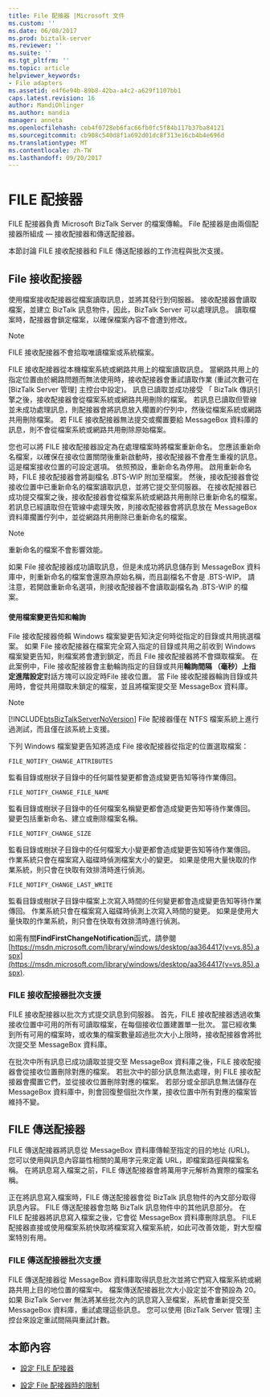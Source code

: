 ```yaml
---
title: File 配接器 |Microsoft 文件
ms.custom: ''
ms.date: 06/08/2017
ms.prod: biztalk-server
ms.reviewer: ''
ms.suite: ''
ms.tgt_pltfrm: ''
ms.topic: article
helpviewer_keywords:
- File adapters
ms.assetid: e4f6e94b-89b8-42ba-a4c2-a629f1107bb1
caps.latest.revision: 16
author: MandiOhlinger
ms.author: mandia
manager: anneta
ms.openlocfilehash: ceb4f0728eb6fac66fb0fc5f84b117b37ba84121
ms.sourcegitcommit: cb908c540d8f1a692d01dc8f313e16cb4b4e696d
ms.translationtype: MT
ms.contentlocale: zh-TW
ms.lasthandoff: 09/20/2017
---
```

# <a name="file-adapter"></a>FILE 配接器
FILE 配接器負責 Microsoft BizTalk Server 的檔案傳輸。 File 配接器是由兩個配接器所組成 — 接收配接器和傳送配接器。  
  
 本節討論 FILE 接收配接器和 FILE 傳送配接器的工作流程與批次支援。  
 
## <a name="file-receive-adapter"></a>File 接收配接器  
  
使用檔案接收配接器從檔案讀取訊息，並將其發行到伺服器。 接收配接器會讀取檔案，並建立 BizTalk 訊息物件，因此，BizTalk Server 可以處理訊息。 讀取檔案時，配接器會鎖定檔案，以確保檔案內容不會遭到修改。  
  
> [!NOTE] 
> FILE 接收配接器不會拾取唯讀檔案或系統檔案。  
  
 FILE 接收配接器從本機檔案系統或網路共用上的檔案讀取訊息。 當網路共用上的指定位置由於網路問題而無法使用時，接收配接器會重試讀取作業 (重試次數可在 [BizTalk Server 管理] 主控台中設定)。 訊息已讀取並成功接受 「 BizTalk 傳訊引擎之後，接收配接器會從檔案系統或網路共用刪除的檔案。 若訊息已讀取但管線並未成功處理訊息，則配接器會將訊息放入擱置的佇列中，然後從檔案系統或網路共用刪除檔案。 若 FILE 接收配接器無法提交或擱置要給 MessageBox 資料庫的訊息，則不會從檔案系統或網路共用刪除原始檔案。  
  
 您也可以將 FILE 接收配接器設定為在處理檔案時將檔案重新命名。 您應該重新命名檔案，以確保在接收位置關閉後重新啟動時，接收配接器不會產生重複的訊息。 這是檔案接收位置的可設定選項。 依照預設，重新命名為停用。 啟用重新命名時，FILE 接收配接器會將副檔名 .BTS-WIP 附加至檔案。 然後，接收配接器會從接收位置中已重新命名的檔案讀取訊息，並將它提交至伺服器。 在接收配接器已成功提交檔案之後，接收配接器會從檔案系統或網路共用刪除已重新命名的檔案。 若訊息已經讀取但在管線中處理失敗，則接收配接器會將訊息放在 MessageBox 資料庫擱置佇列中，並從網路共用刪除已重新命名的檔案。  
  
> [!NOTE] 
> 重新命名的檔案不會影響效能。  
  
 如果 File 接收配接器成功讀取訊息，但是未成功將訊息儲存到 MessageBox 資料庫中，則重新命名的檔案會還原為原始名稱，而且副檔名不會是 .BTS-WIP。 請注意，若開啟重新命名選項，則接收配接器不會讀取副檔名為 .BTS-WIP 的檔案。  
  
#### <a name="using-file-change-notifications-and-polling"></a>使用檔案變更告知和輪詢
  
 File 接收配接器倚賴 Windows 檔案變更告知決定何時從指定的目錄或共用挑選檔案。 如果 File 接收配接器在檔案完全寫入指定的目錄或共用之前收到 Windows 檔案變更告知，則檔案將會遭到鎖定，而且 File 接收配接器將不會擷取檔案。 在此案例中，File 接收配接器會主動輪詢指定的目錄或共用**輪詢間隔 （毫秒）**上指定**進階設定**對話方塊可以設定時File 接收位置。 當 File 接收配接器輪詢目錄或共用時，會從共用擷取未鎖定的檔案，並且將檔案提交至 MessageBox 資料庫。  
  
> [!NOTE]
>  [!INCLUDE[btsBizTalkServerNoVersion](../includes/btsbiztalkservernoversion-md.md)] File 配接器僅在 NTFS 檔案系統上進行過測試，而且僅在該系統上支援。  
  
 下列 Windows 檔案變更告知將造成 File 接收配接器從指定的位置選取檔案：  
  
 `FILE_NOTIFY_CHANGE_ATTRIBUTES`
  
 監看目錄或樹狀子目錄中的任何屬性變更都會造成變更告知等待作業傳回。  
  
 `FILE_NOTIFY_CHANGE_FILE_NAME`  
  
 監看目錄或樹狀子目錄中的任何檔案名稱變更都會造成變更告知等待作業傳回。 變更包括重新命名、建立或刪除檔案名稱。  
  
 `FILE_NOTIFY_CHANGE_SIZE`  
  
 監看目錄或樹狀子目錄中的任何檔案大小變更都會造成變更告知等待作業傳回。 作業系統只會在檔案寫入磁碟時偵測檔案大小的變更。 如果是使用大量快取的作業系統，則只會在快取有效排清時進行偵測。  
  
 `FILE_NOTIFY_CHANGE_LAST_WRITE`  
  
 監看目錄或樹狀子目錄中檔案上次寫入時間的任何變更都會造成變更告知等待作業傳回。 作業系統只會在檔案寫入磁碟時偵測上次寫入時間的變更。 如果是使用大量快取的作業系統，則只會在快取有效排清時進行偵測。  
  
 如需有關**FindFirstChangeNotification**函式，請參閱[https://msdn.microsoft.com/library/windows/desktop/aa364417(v=vs.85).aspx](https://msdn.microsoft.com/library/windows/desktop/aa364417(v=vs.85).aspx).  
  
### <a name="file-receive-adapter-batching-support"></a>FILE 接收配接器批次支援
  
 FILE 接收配接器以批次方式提交訊息到伺服器。 首先，FILE 接收配接器透過收集接收位置中可用的所有可讀取檔案，在每個接收位置建置單一批次。 當已經收集到所有可用的檔案時，或收集的檔案數量超過批次大小上限時，接收配接器會將批次提交至 MessageBox 資料庫。  
  
 在批次中所有訊息已成功讀取並提交至 MessageBox 資料庫之後，FILE 接收配接器會從接收位置刪除對應的檔案。 若批次中的部分訊息無法處理，則 FILE 接收配接器會擱置它們，並從接收位置刪除對應的檔案。 若部分或全部訊息無法儲存在 MessageBox 資料庫中，則會回復整個批次作業，接收位置中所有對應的檔案皆維持不變。  
  
## <a name="file-send-adapter"></a>FILE 傳送配接器
  
 FILE 傳送配接器將訊息從 MessageBox 資料庫傳輸至指定的目的地址 (URL)。 您可以使用與訊息內容屬性相關的萬用字元來定義 URL，即檔案路徑與檔案名稱。 在將訊息寫入檔案之前，FILE 傳送配接器會將萬用字元解析為實際的檔案名稱。  
  
 正在將訊息寫入檔案時，FILE 傳送配接器會從 BizTalk 訊息物件的內文部分取得訊息內容。 FILE 傳送配接器會忽略 BizTalk 訊息物件中的其他訊息部分。 在 FILE 配接器將訊息寫入檔案之後，它會從 MessageBox 資料庫刪除訊息。 FILE 配接器直接或使用檔案系統快取將檔案寫入檔案系統，如此可改善效能，對大型檔案特別有用。  
  
### <a name="file-send-adapter-batching-support"></a>FILE 傳送配接器批次支援
  
 FILE 傳送配接器從 MessageBox 資料庫取得訊息批次並將它們寫入檔案系統或網路共用上目的地位置的檔案中。 檔案傳送配接器批次大小設定並不會預設為 20。 如果 BizTalk Server 無法將某些批次內的訊息寫入至檔案，系統會重新提交至 MessageBox 資料庫，重試處理這些訊息。 您可以使用 [BizTalk Server 管理] 主控台來設定重試間隔與重試計數。  
  
 
## <a name="in-this-section"></a>本節內容  
  
-   [設定 FILE 配接器](../core/configure-the-file-adapter.md) 
  
-   [設定 File 配接器時的限制](../core/restrictions-when-configuring-the-file-adapter.md)  
